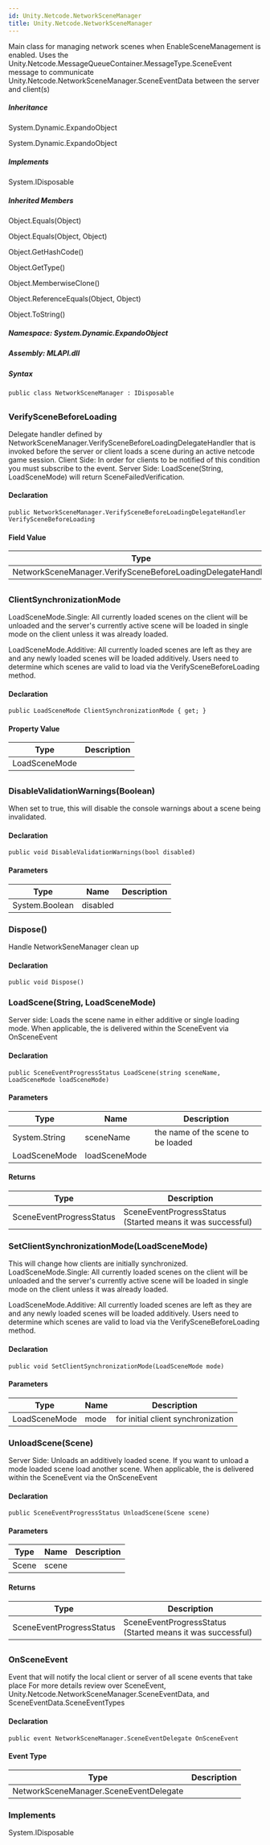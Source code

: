```yaml
---  
id: Unity.Netcode.NetworkSceneManager  
title: Unity.Netcode.NetworkSceneManager  
---
```


<div class="markdown level0 summary">

Main class for managing network scenes when EnableSceneManagement is
enabled. Uses the
Unity.Netcode.MessageQueueContainer.MessageType.SceneEvent message to
communicate Unity.Netcode.NetworkSceneManager.SceneEventData between the
server and client(s)

</div>

<div class="markdown level0 conceptual">

</div>

<div class="inheritance">

##### Inheritance

<div class="level0">

System.Dynamic.ExpandoObject

</div>

<div class="level1">

System.Dynamic.ExpandoObject

</div>

</div>

<div classs="implements">

##### Implements

<div>

System.IDisposable

</div>

</div>

<div class="inheritedMembers">

##### Inherited Members

<div>

Object.Equals(Object)

</div>

<div>

Object.Equals(Object, Object)

</div>

<div>

Object.GetHashCode()

</div>

<div>

Object.GetType()

</div>

<div>

Object.MemberwiseClone()

</div>

<div>

Object.ReferenceEquals(Object, Object)

</div>

<div>

Object.ToString()

</div>

</div>

##### **Namespace**: System.Dynamic.ExpandoObject

##### **Assembly**: MLAPI.dll

##### Syntax

``` lang-csharp
public class NetworkSceneManager : IDisposable
```

## 

### VerifySceneBeforeLoading

<div class="markdown level1 summary">

Delegate handler defined by
NetworkSceneManager.VerifySceneBeforeLoadingDelegateHandler that is
invoked before the server or client loads a scene during an active
netcode game session. Client Side: In order for clients to be notified
of this condition you must subscribe to the event. Server Side:
LoadScene(String, LoadSceneMode) will return SceneFailedVerification.

</div>

<div class="markdown level1 conceptual">

</div>

#### Declaration

``` lang-csharp
public NetworkSceneManager.VerifySceneBeforeLoadingDelegateHandler VerifySceneBeforeLoading
```

#### Field Value

| Type                                                        | Description |
|-------------------------------------------------------------|-------------|
| NetworkSceneManager.VerifySceneBeforeLoadingDelegateHandler |             |

## 

### ClientSynchronizationMode

<div class="markdown level1 summary">

LoadSceneMode.Single: All currently loaded scenes on the client will be
unloaded and the server's currently active scene will be loaded in
single mode on the client unless it was already loaded.

LoadSceneMode.Additive: All currently loaded scenes are left as they are
and any newly loaded scenes will be loaded additively. Users need to
determine which scenes are valid to load via the
VerifySceneBeforeLoading method.

</div>

<div class="markdown level1 conceptual">

</div>

#### Declaration

``` lang-csharp
public LoadSceneMode ClientSynchronizationMode { get; }
```

#### Property Value

| Type          | Description |
|---------------|-------------|
| LoadSceneMode |             |

## 

### DisableValidationWarnings(Boolean)

<div class="markdown level1 summary">

When set to true, this will disable the console warnings about a scene
being invalidated.

</div>

<div class="markdown level1 conceptual">

</div>

#### Declaration

``` lang-csharp
public void DisableValidationWarnings(bool disabled)
```

#### Parameters

| Type           | Name     | Description |
|----------------|----------|-------------|
| System.Boolean | disabled |             |

### Dispose()

<div class="markdown level1 summary">

Handle NetworkSeneManager clean up

</div>

<div class="markdown level1 conceptual">

</div>

#### Declaration

``` lang-csharp
public void Dispose()
```

### LoadScene(String, LoadSceneMode)

<div class="markdown level1 summary">

Server side: Loads the scene name in either additive or single loading
mode. When applicable, the is delivered within the SceneEvent via
OnSceneEvent

</div>

<div class="markdown level1 conceptual">

</div>

#### Declaration

``` lang-csharp
public SceneEventProgressStatus LoadScene(string sceneName, LoadSceneMode loadSceneMode)
```

#### Parameters

| Type          | Name          | Description                        |
|---------------|---------------|------------------------------------|
| System.String | sceneName     | the name of the scene to be loaded |
| LoadSceneMode | loadSceneMode |                                    |

#### Returns

| Type                     | Description                                                |
|--------------------------|------------------------------------------------------------|
| SceneEventProgressStatus | SceneEventProgressStatus (Started means it was successful) |

### SetClientSynchronizationMode(LoadSceneMode)

<div class="markdown level1 summary">

This will change how clients are initially synchronized.
LoadSceneMode.Single: All currently loaded scenes on the client will be
unloaded and the server's currently active scene will be loaded in
single mode on the client unless it was already loaded.

LoadSceneMode.Additive: All currently loaded scenes are left as they are
and any newly loaded scenes will be loaded additively. Users need to
determine which scenes are valid to load via the
VerifySceneBeforeLoading method.

</div>

<div class="markdown level1 conceptual">

</div>

#### Declaration

``` lang-csharp
public void SetClientSynchronizationMode(LoadSceneMode mode)
```

#### Parameters

| Type          | Name | Description                        |
|---------------|------|------------------------------------|
| LoadSceneMode | mode | for initial client synchronization |

### UnloadScene(Scene)

<div class="markdown level1 summary">

Server Side: Unloads an additively loaded scene. If you want to unload a
mode loaded scene load another scene. When applicable, the is delivered
within the SceneEvent via the OnSceneEvent

</div>

<div class="markdown level1 conceptual">

</div>

#### Declaration

``` lang-csharp
public SceneEventProgressStatus UnloadScene(Scene scene)
```

#### Parameters

| Type  | Name  | Description |
|-------|-------|-------------|
| Scene | scene |             |

#### Returns

| Type                     | Description                                                |
|--------------------------|------------------------------------------------------------|
| SceneEventProgressStatus | SceneEventProgressStatus (Started means it was successful) |

## 

### OnSceneEvent

<div class="markdown level1 summary">

Event that will notify the local client or server of all scene events
that take place For more details review over SceneEvent,
Unity.Netcode.NetworkSceneManager.SceneEventData, and
SceneEventData.SceneEventTypes

</div>

<div class="markdown level1 conceptual">

</div>

#### Declaration

``` lang-csharp
public event NetworkSceneManager.SceneEventDelegate OnSceneEvent
```

#### Event Type

| Type                                   | Description |
|----------------------------------------|-------------|
| NetworkSceneManager.SceneEventDelegate |             |

### Implements

<div>

System.IDisposable

</div>
